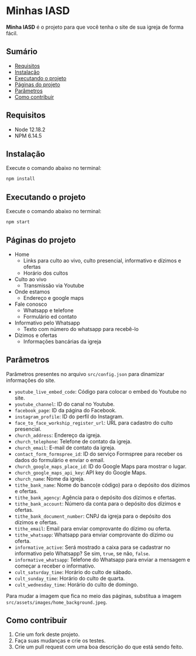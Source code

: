 # Minhas IASD

**Minha IASD** é o projeto para que você tenha o site de sua igreja de forma fácil.

## Sumário

- [Requisitos](#requisitos)
- [Instalação](#instalação)
- [Executando o projeto](#executando-o-projeto)
- [Páginas do projeto](#páginas-do-projeto)
- [Parâmetros](#parâmetros)
- [Como contribuir](#como-contribuir)

## Requisitos

- Node 12.18.2
- NPM 6.14.5

## Instalação

Execute o comando abaixo no terminal:
```bash
npm install
```

## Executando o projeto

Execute o comando abaixo no terminal:
```bash
npm start
```

## Páginas do projeto

- Home
  - Links para culto ao vivo, culto presencial, informativo e dízimos e ofertas
  - Horário dos cultos
- Culto ao vivo
  - Transmissão via Youtube
- Onde estamos
  - Endereço e google maps
- Fale conosco
  - Whatsapp e telefone
  - Formulário ed contato
- Informativo pelo Whatsapp
  - Texto com número do whatsapp para recebê-lo
- Dízimos e ofertas
  - Informações bancárias da igreja

## Parâmetros
Parâmetros presentes no arquivo `src/config.json` para dinamizar informações do site.

- `youtube_live_embed_code`: Código para colocar o embed do Youtube no site.
- `youtube_channel`: ID do canal no Youtube.
- `facebook_page`: ID da página do Facebook.
- `instagram_profile`: ID do perfil do Instagram.
- `face_to_face_workship_register_url`: URL para cadastro do culto presencial.
- `church_address`: Endereço da igreja.
- `church_telephone`: Telefone de contato da igreja.
- `church_email`: E-mail de contato da igreja.
- `contact_form_formspree_id`: ID do serviço Formspree para receber os dados do formulário e enviar o email.
- `church_google_maps_place_id`: ID do Google Maps para mostrar o lugar.
- `church_google_maps_api_key`: API key do Google Maps.
- `church_name`: Nome da igreja.
- `tithe_bank_name`: Nome do banco(e código) para o depósito dos dízimos e ofertas.
- `tithe_bank_agency`: Agência para o depósito dos dízimos e ofertas.
- `tithe_bank_account`: Número da conta para o depósito dos dízimos e ofertas.
- `tithe_bank_document_number`: CNPJ da igreja para o depósito dos dízimos e ofertas.
- `tithe_email`: Email para enviar comprovante do dízimo ou oferta.
- `tithe_whatsapp`: Whatsapp para enviar comprovante do dízimo ou oferta.
- `informative_active`: Será mostrado a caixa para se cadastrar no informativo pelo Whatsapp? Se sim, `true`, se não, `false`.
- `informative_whatsapp`: Telefone do Whatsapp para enviar a mensagem e começar a receber o informativo.
- `cult_saturday_time`: Horário do culto de sábado.
- `cult_sunday_time`: Horário do culto de quarta.
- `cult_wednesday_time`: Horário do culto de domingo.

Para mudar a imagem que fica no meio das páginas, substitua a imagem `src/assets/images/home_background.jpeg`.


## Como contribuir

1. Crie um fork deste projeto.
1. Faça suas mudanças e crie os testes.
1. Crie um pull request com uma boa descrição do que está sendo feito.
